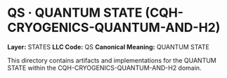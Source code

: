 # QS · QUANTUM STATE (CQH-CRYOGENICS-QUANTUM-AND-H2)

**Layer:** STATES
**LLC Code:** QS
**Canonical Meaning:** QUANTUM STATE

This directory contains artifacts and implementations for the QUANTUM STATE within the CQH-CRYOGENICS-QUANTUM-AND-H2 domain.
